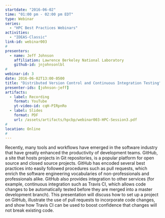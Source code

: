 ```yaml
---
startdate: "2016-06-02"
time: "01:00 pm - 02:00 pm EDT"
type: Webinar
series:
  - "HPC Best Practices Webinars"
activities:
  - "IDEAS-Classic"
link-id: webinar003
#
presenters:
  - name: Jeff Johnson
    affiliation: Lawrence Berkeley National Laboratory
    github-id: jnjohnsonlbl
#
webinar-id: 3
date: 2016-06-02T13:00-0500
title: "Distributed Version Control and Continuous Integration Testing"
presenter-ids: [johnson-jeff]
artifacts:
  - label: Recording
    format: YouTube
    yt-video-id: cqH-PIRpnRo
  - label: Slides
    format: PDF
    url: /assets/artifacts/hpcbp/webinar003-HPC-Session3.pdf
#
location: Online
#
---
```

Recently, many tools and workflows have emerged in the software
industry that have greatly enhanced the productivity of development
teams. GitHub, a site that hosts projects in Git repositories, is a
popular platform for open source and closed source projects.  GitHub
has encoded several best practices into easily followed procedures
such as pull requests, which enrich the software engineering
vocabularies of non-professionals and professionals alike.  GitHub
also provides integration to other services (for example, continuous
integration such as Travis CI, which allows code changes to be
automatically tested before they are merged into a master development
branch).  This presentation will discuss how to set up a project on
GitHub, illustrate the use of pull requests to incorporate code
changes, and show how Travis CI can be used to boost confidence that
changes will not break existing code.
